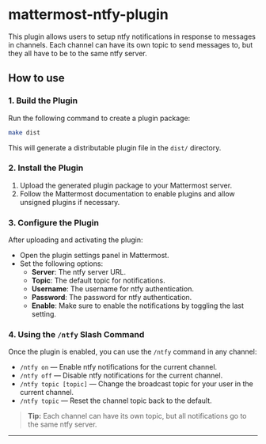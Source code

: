 # mattermost-ntfy-plugin
This plugin allows users to setup ntfy notifications in response to messages in channels. Each channel can have its own topic to send messages to, but they all have to be to the same ntfy server.

## How to use

### 1. Build the Plugin

Run the following command to create a plugin package:

```sh
make dist
```

This will generate a distributable plugin file in the `dist/` directory.

### 2. Install the Plugin

1. Upload the generated plugin package to your Mattermost server.
2. Follow the Mattermost documentation to enable plugins and allow unsigned plugins if necessary.

### 3. Configure the Plugin

After uploading and activating the plugin:

- Open the plugin settings panel in Mattermost.
- Set the following options:
  - **Server**: The ntfy server URL.
  - **Topic**: The default topic for notifications.
  - **Username**: The username for ntfy authentication.
  - **Password**: The password for ntfy authentication.
  - **Enable**: Make sure to enable the notifications by toggling the last setting.

### 4. Using the `/ntfy` Slash Command

Once the plugin is enabled, you can use the `/ntfy` command in any channel:

- `/ntfy on` — Enable ntfy notifications for the current channel.
- `/ntfy off` — Disable ntfy notifications for the current channel.
- `/ntfy topic [topic]` — Change the broadcast topic for your user in the current channel.
- `/ntfy topic` — Reset the channel topic back to the default.

> **Tip:** Each channel can have its own topic, but all notifications go to the same ntfy server.

---

